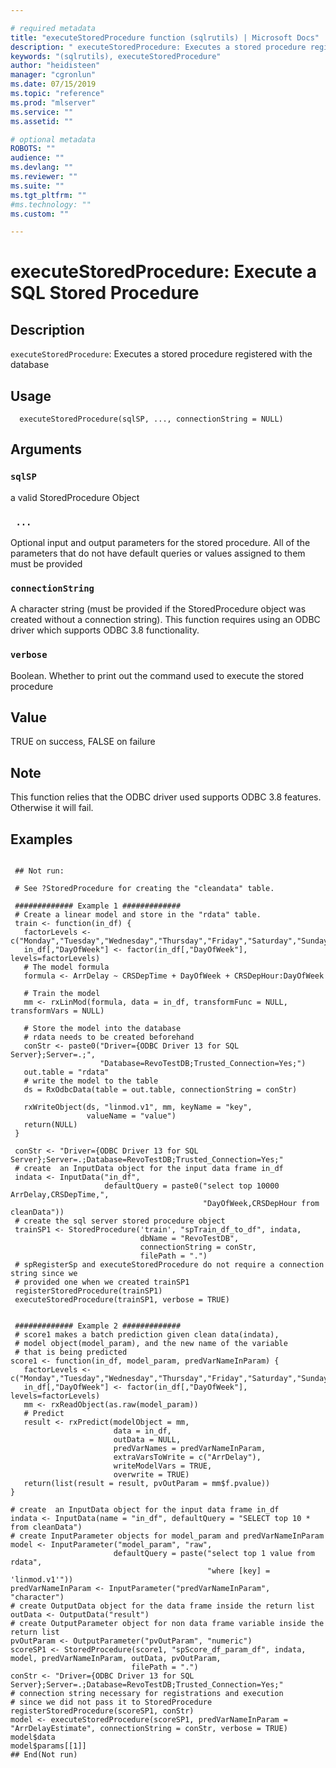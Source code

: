 ```yaml
--- 

# required metadata 
title: "executeStoredProcedure function (sqlrutils) | Microsoft Docs" 
description: " executeStoredProcedure: Executes a stored procedure registered with the database " 
keywords: "(sqlrutils), executeStoredProcedure" 
author: "heidisteen" 
manager: "cgronlun" 
ms.date: 07/15/2019
ms.topic: "reference" 
ms.prod: "mlserver" 
ms.service: "" 
ms.assetid: "" 

# optional metadata 
ROBOTS: "" 
audience: "" 
ms.devlang: "" 
ms.reviewer: "" 
ms.suite: "" 
ms.tgt_pltfrm: "" 
#ms.technology: "" 
ms.custom: "" 

--- 
```





 # executeStoredProcedure: Execute a SQL Stored Procedure 
 ## Description

`executeStoredProcedure`: Executes a stored procedure registered with the database


 ## Usage

```   
  executeStoredProcedure(sqlSP, ..., connectionString = NULL)

```

 ## Arguments



 ### `sqlSP`
 a valid StoredProcedure Object 



 ### ` ...`
 Optional input and output parameters for the stored procedure. All of the parameters that do not have default queries or values assigned to them must be provided 



 ### `connectionString`
 A character string (must be provided if the StoredProcedure object was created without a connection string). This function requires using an ODBC driver which supports ODBC 3.8 functionality. 



 ### `verbose`
 Boolean. Whether to print out the command used to execute the stored procedure 



 ## Value

TRUE on success, FALSE on failure

 ## Note

This function relies that the ODBC driver used supports ODBC 3.8 features.
Otherwise it will fail.


 ## Examples

 ```

  ## Not run:

  # See ?StoredProcedure for creating the "cleandata" table.

  ############# Example 1 #############
  # Create a linear model and store in the "rdata" table.
  train <- function(in_df) {
    factorLevels <- c("Monday","Tuesday","Wednesday","Thursday","Friday","Saturday","Sunday")
    in_df[,"DayOfWeek"] <- factor(in_df[,"DayOfWeek"], levels=factorLevels)
    # The model formula
    formula <- ArrDelay ~ CRSDepTime + DayOfWeek + CRSDepHour:DayOfWeek

    # Train the model
    mm <- rxLinMod(formula, data = in_df, transformFunc = NULL, transformVars = NULL)

    # Store the model into the database
    # rdata needs to be created beforehand
    conStr <- paste0("Driver={ODBC Driver 13 for SQL Server};Server=.;",
                     "Database=RevoTestDB;Trusted_Connection=Yes;")
    out.table = "rdata"
    # write the model to the table
    ds = RxOdbcData(table = out.table, connectionString = conStr)

    rxWriteObject(ds, "linmod.v1", mm, keyName = "key",
                  valueName = "value")
    return(NULL)
  }

  conStr <- "Driver={ODBC Driver 13 for SQL Server};Server=.;Database=RevoTestDB;Trusted_Connection=Yes;"
  # create  an InputData object for the input data frame in_df
  indata <- InputData("in_df",
                      defaultQuery = paste0("select top 10000 ArrDelay,CRSDepTime,",
                                            "DayOfWeek,CRSDepHour from cleanData"))
  # create the sql server stored procedure object
  trainSP1 <- StoredProcedure('train', "spTrain_df_to_df", indata,
                              dbName = "RevoTestDB",
                              connectionString = conStr,
                              filePath = ".")
  # spRegisterSp and executeStoredProcedure do not require a connection string since we
  # provided one when we created trainSP1
  registerStoredProcedure(trainSP1)
  executeStoredProcedure(trainSP1, verbose = TRUE)


  ############# Example 2 #############
  # score1 makes a batch prediction given clean data(indata),
  # model object(model_param), and the new name of the variable
  # that is being predicted
score1 <- function(in_df, model_param, predVarNameInParam) {
    factorLevels <- c("Monday","Tuesday","Wednesday","Thursday","Friday","Saturday","Sunday")
    in_df[,"DayOfWeek"] <- factor(in_df[,"DayOfWeek"], levels=factorLevels)
    mm <- rxReadObject(as.raw(model_param))
    # Predict
    result <- rxPredict(modelObject = mm,
                        data = in_df,
                        outData = NULL,
                        predVarNames = predVarNameInParam,
                        extraVarsToWrite = c("ArrDelay"),
                        writeModelVars = TRUE,
                        overwrite = TRUE)
    return(list(result = result, pvOutParam = mm$f.pvalue))
}

# create  an InputData object for the input data frame in_df
indata <- InputData(name = "in_df", defaultQuery = "SELECT top 10 * from cleanData")
# create InputParameter objects for model_param and predVarNameInParam
model <- InputParameter("model_param", "raw",
                        defaultQuery = paste("select top 1 value from rdata",
                                             "where [key] = 'linmod.v1'"))
predVarNameInParam <- InputParameter("predVarNameInParam", "character")
# create OutputData object for the data frame inside the return list
outData <- OutputData("result")
# create OutputParameter object for non data frame variable inside the return list
pvOutParam <- OutputParameter("pvOutParam", "numeric")
scoreSP1 <- StoredProcedure(score1, "spScore_df_param_df", indata, model, predVarNameInParam, outData, pvOutParam,
                            filePath = ".")
conStr <- "Driver={ODBC Driver 13 for SQL Server};Server=.;Database=RevoTestDB;Trusted_Connection=Yes;"
# connection string necessary for registrations and execution
# since we did not pass it to StoredProcedure
registerStoredProcedure(scoreSP1, conStr)
model <- executeStoredProcedure(scoreSP1, predVarNameInParam = "ArrDelayEstimate", connectionString = conStr, verbose = TRUE)
model$data
model$params[[1]]
 ## End(Not run) 
```


